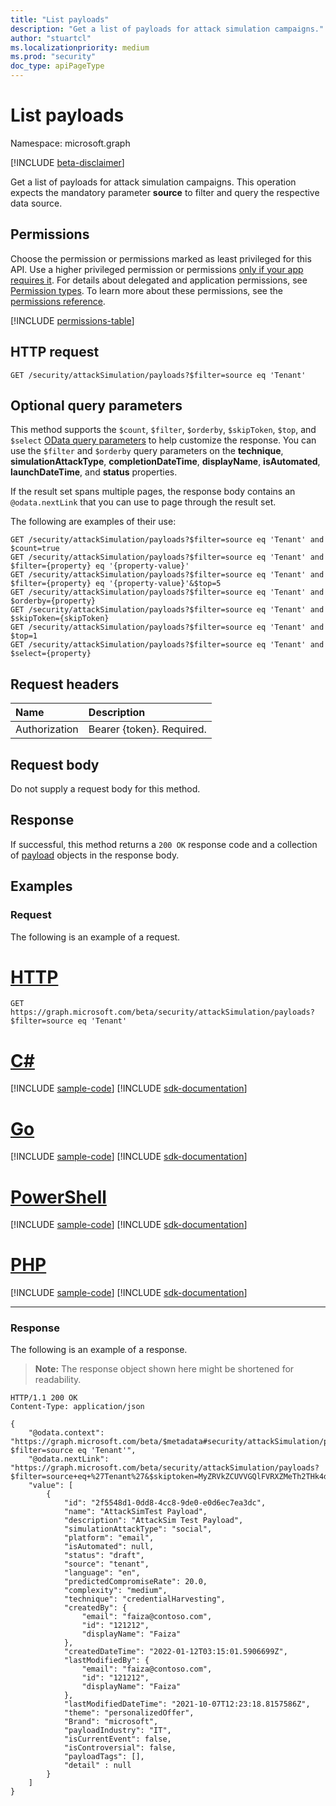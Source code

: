 ```yaml
---
title: "List payloads"
description: "Get a list of payloads for attack simulation campaigns."
author: "stuartcl"
ms.localizationpriority: medium
ms.prod: "security"
doc_type: apiPageType
---
```


# List payloads

Namespace: microsoft.graph

[!INCLUDE [beta-disclaimer](../../includes/beta-disclaimer.md)]

Get a list of payloads for attack simulation campaigns. This operation expects the mandatory parameter **source** to filter and query the respective data source.

## Permissions

Choose the permission or permissions marked as least privileged for this API. Use a higher privileged permission or permissions [only if your app requires it](/graph/permissions-overview#best-practices-for-using-microsoft-graph-permissions). For details about delegated and application permissions, see [Permission types](/graph/permissions-overview#permission-types). To learn more about these permissions, see the [permissions reference](/graph/permissions-reference).

<!-- { "blockType": "permissions", "name": "attacksimulationroot_list_payloads" } -->
[!INCLUDE [permissions-table](../includes/permissions/attacksimulationroot-list-payloads-permissions.md)]

## HTTP request

<!-- {
  "blockType": "ignored"
}
-->
``` http
GET /security/attackSimulation/payloads?$filter=source eq 'Tenant'
```

## Optional query parameters

This method supports the `$count`, `$filter`, `$orderby`, `$skipToken`, `$top`, and `$select` [OData query parameters](/graph/query-parameters) to help customize the response. You can use the `$filter` and `$orderby` query parameters on the **technique**, **simulationAttackType**, **completionDateTime**, **displayName**, **isAutomated**, **launchDateTime**, and **status** properties.

If the result set spans multiple pages, the response body contains an `@odata.nextLink` that you can use to page through the result set.

The following are examples of their use:

<!-- {
  "blockType": "ignored"
}
-->
``` http
GET /security/attackSimulation/payloads?$filter=source eq 'Tenant' and $count=true
GET /security/attackSimulation/payloads?$filter=source eq 'Tenant' and $filter={property} eq '{property-value}'
GET /security/attackSimulation/payloads?$filter=source eq 'Tenant' and $filter={property} eq '{property-value}'&$top=5
GET /security/attackSimulation/payloads?$filter=source eq 'Tenant' and $orderby={property}
GET /security/attackSimulation/payloads?$filter=source eq 'Tenant' and $skipToken={skipToken}
GET /security/attackSimulation/payloads?$filter=source eq 'Tenant' and $top=1
GET /security/attackSimulation/payloads?$filter=source eq 'Tenant' and $select={property}
```

## Request headers

|Name|Description|
|:---|:---|
|Authorization|Bearer {token}. Required.|

## Request body

Do not supply a request body for this method.

## Response

If successful, this method returns a `200 OK` response code and a collection of [payload](../resources/payload.md) objects in the response body.

## Examples

### Request

The following is an example of a request.


# [HTTP](#tab/http)
<!-- {
  "blockType": "request",
  "name": "list_payload"
}
-->
``` http
GET https://graph.microsoft.com/beta/security/attackSimulation/payloads?$filter=source eq 'Tenant'
```

# [C#](#tab/csharp)
[!INCLUDE [sample-code](../includes/snippets/csharp/list-payload-csharp-snippets.md)]
[!INCLUDE [sdk-documentation](../includes/snippets/snippets-sdk-documentation-link.md)]

# [Go](#tab/go)
[!INCLUDE [sample-code](../includes/snippets/go/list-payload-go-snippets.md)]
[!INCLUDE [sdk-documentation](../includes/snippets/snippets-sdk-documentation-link.md)]

# [PowerShell](#tab/powershell)
[!INCLUDE [sample-code](../includes/snippets/powershell/list-payload-powershell-snippets.md)]
[!INCLUDE [sdk-documentation](../includes/snippets/snippets-sdk-documentation-link.md)]

# [PHP](#tab/php)
[!INCLUDE [sample-code](../includes/snippets/php/list-payload-php-snippets.md)]
[!INCLUDE [sdk-documentation](../includes/snippets/snippets-sdk-documentation-link.md)]

---

### Response

The following is an example of a response.

>**Note:** The response object shown here might be shortened for readability.
<!-- {
  "blockType": "response",
  "truncated": true,
  "@odata.type": "Collection(microsoft.graph.payload)"
}
-->
``` http
HTTP/1.1 200 OK
Content-Type: application/json

{
    "@odata.context": "https://graph.microsoft.com/beta/$metadata#security/attackSimulation/payloads?$filter=source eq 'Tenant'",
    "@odata.nextLink": "https://graph.microsoft.com/beta/security/attackSimulation/payloads?$filter=source+eq+%27Tenant%27&$skiptoken=MyZRVkZCUVVGQlFVRXZMeTh2THk4dkx5OHZPSGxCUVVGQk4yZDZMMFZwZFRjcmF6WjJURk14TWtKVk9WYzNaejA5",
    "value": [
        {
            "id": "2f5548d1-0dd8-4cc8-9de0-e0d6ec7ea3dc",
            "name": "AttackSimTest Payload",
            "description": "AttackSim Test Payload",
            "simulationAttackType": "social",
            "platform": "email",
            "isAutomated": null,
            "status": "draft",
            "source": "tenant",
            "language": "en",
            "predictedCompromiseRate": 20.0,
            "complexity": "medium",
            "technique": "credentialHarvesting",
            "createdBy": {
                "email": "faiza@contoso.com",
                "id": "121212",
                "displayName": "Faiza"
            },
            "createdDateTime": "2022-01-12T03:15:01.5906699Z",
            "lastModifiedBy": {
                "email": "faiza@contoso.com",
                "id": "121212",
                "displayName": "Faiza"
            },
            "lastModifiedDateTime": "2021-10-07T12:23:18.8157586Z",
            "theme": "personalizedOffer",
            "Brand": "microsoft",
            "payloadIndustry": "IT",
            "isCurrentEvent": false,
            "isControversial": false,
            "payloadTags": [],
            "detail" : null
        }
    ]
}
```
